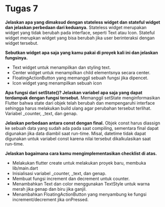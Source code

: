 # Tugas 7

**Jelaskan apa yang dimaksud dengan stateless widget dan stateful widget dan jelaskan perbedaan dari keduanya.**
Stateless widget merupakan widget yang tidak berubah pada interface, seperti Text atau Icon. Stateful widget merupkan widget yang bisa berubah jika user berinteraksi dengan widget tersebut.

**Sebutkan widget apa saja yang kamu pakai di proyek kali ini dan jelaskan fungsinya.**
- Text widget untuk menampilkan dan styling text.
- Center widget untuk menampilkan child elementsnya secara center.
- FloatingActionButton yang memanggil sebuah fungsi jika dipencet.
- Icon widget yang menampilkan sebuah icon

**Apa fungsi dari setState()? Jelaskan variabel apa saja yang dapat terdampak dengan fungsi tersebut.**
Memanggil setState menginformasikan Flutter bahwa state dari objek telah berubah dan mempengaruhi interface sehingga harus melakukan build ulang agar perubahan tersebut terlihat. Variabel _counter, _text, dan genap.

**Jelaskan perbedaan antara const dengan final.**
Objek const harus diassign ke sebuah data yang sudah ada pada saat compiling, sementara final dapat digunakan jika data diambil saat run-time. Misal, datetime tidak dapat digunakan untuk variabel const karena nilai tersebut dikalkulasikan saat run-time.

**Jelaskan bagaimana cara kamu mengimplementasikan checklist di atas.**
- Melakukan flutter create untuk melakukan proyek baru, membuka lib/main.dart
- Inisialisasi variabel _counter, _text, dan genap.
- Membuat fungsi increment dan decrement untuk counter.
- Menambahkan Text dan color menggunakan TextStyle untuk warna merah jika genap dan biru jika ganjil.
- Menambahkan FloatingActionButton yang menyambung ke fungsi increment/decrement jika onPressed.